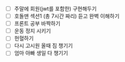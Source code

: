 - [ ] 주말에 회원(jwt를 포함한) 구현해두기
- [ ] 호돌맨 섹션1 (총 7시간 짜리) 듣고 완벽 이해하기
- [ ] 프론트 공부 바짝하기
- [ ] 운동 정지 시키기
- [ ] 헌혈하기
- [ ] 다시 고시원 올때 짐 챙기기
- [ ] 엄마 아빠 생일 다 챙기기